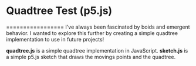 # Quadtree Test (p5.js)
=================
I've always been fascinated by boids and emergent behavior. I wanted to explore this further by creating a simple quadtree implementation to use in future projects!

**quadtree.js** is a simple quadtree implementation in JavaScript.
**sketch.js** is a simple p5.js sketch that draws the movings points and the quadtree.